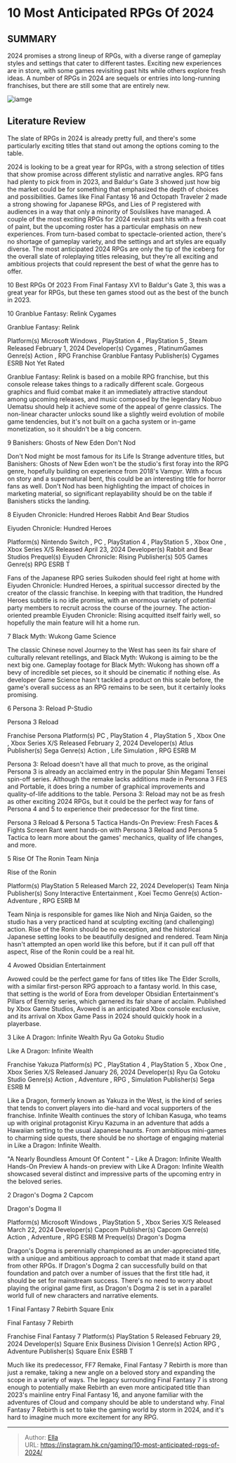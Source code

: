 # 10 Most Anticipated RPGs Of 2024


## SUMMARY 


 2024 promises a strong lineup of RPGs, with a diverse range of gameplay styles and settings that cater to different tastes. 
 Exciting new experiences are in store, with some games revisiting past hits while others explore fresh ideas. 
 A number of RPGs in 2024 are sequels or entries into long-running franchises, but there are still some that are entirely new. 

![iamge](https://static1.srcdn.com/wordpress/wp-content/uploads/2024/01/10-most-anticipated-rpgs-of-2024.jpg)

## Literature Review

The slate of RPGs in 2024 is already pretty full, and there&#39;s some particularly exciting titles that stand out among the options coming to the table.




2024 is looking to be a great year for RPGs, with a strong selection of titles that show promise across different stylistic and narrative angles. RPG fans had plenty to pick from in 2023, and Baldur&#39;s Gate 3 showed just how big the market could be for something that emphasized the depth of choices and possibilities. Games like Final Fantasy 16 and Octopath Traveler 2 made a strong showing for Japanese RPGs, and Lies of P registered with audiences in a way that only a minority of Soulslikes have managed.
A couple of the most exciting RPGs for 2024 revisit past hits with a fresh coat of paint, but the upcoming roster has a particular emphasis on new experiences. From turn-based combat to spectacle-oriented action, there&#39;s no shortage of gameplay variety, and the settings and art styles are equally diverse. The most anticipated 2024 RPGs are only the tip of the iceberg for the overall slate of roleplaying titles releasing, but they&#39;re all exciting and ambitious projects that could represent the best of what the genre has to offer.
            
 
 10 Best RPGs Of 2023 
From Final Fantasy XVI to Baldur&#39;s Gate 3, this was a great year for RPGs, but these ten games stood out as the best of the bunch in 2023.












 








 10  Granblue Fantasy: Relink 
Cygames
        

  Granblue Fantasy: Relink  


  Platform(s)    Microsoft Windows , PlayStation 4 , PlayStation 5 , Steam     Released    February 1, 2024     Developer(s)    Cygames , PlatinumGames     Genre(s)    Action , RPG     Franchise    Granblue Fantasy     Publisher(s)    Cygames     ESRB    Not Yet Rated    


Granblue Fantasy: Relink is based on a mobile RPG franchise, but this console release takes things to a radically different scale. Gorgeous graphics and fluid combat make it an immediately attractive standout among upcoming releases, and music composed by the legendary Nobuo Uematsu should help it achieve some of the appeal of genre classics. The non-linear character unlocks sound like a slightly weird evolution of mobile game tendencies, but it&#39;s not built on a gacha system or in-game monetization, so it shouldn&#39;t be a big concern.





 9  Banishers: Ghosts of New Eden 
Don&#39;t Nod
        

Don&#39;t Nod might be most famous for its Life Is Strange adventure titles, but Banishers: Ghosts of New Eden won&#39;t be the studio&#39;s first foray into the RPG genre, hopefully building on experience from 2018&#39;s Vampyr. With a focus on story and a supernatural bent, this could be an interesting title for horror fans as well. Don&#39;t Nod has been highlighting the impact of choices in marketing material, so significant replayability should be on the table if Banishers sticks the landing.





 8  Eiyuden Chronicle: Hundred Heroes 
Rabbit And Bear Studios
        

  Eiyuden Chronicle: Hundred Heroes  


  Platform(s)    Nintendo Switch , PC , PlayStation 4 , PlayStation 5 , Xbox One , Xbox Series X/S     Released    April 23, 2024     Developer(s)    Rabbit and Bear Studios     Prequel(s)    Eiyuden Chronicle: Rising     Publisher(s)    505 Games     Genre(s)    RPG     ESRB    T    


Fans of the Japanese RPG series Suikoden should feel right at home with Eiyuden Chronicle: Hundred Heroes, a spiritual successor directed by the creator of the classic franchise. In keeping with that tradition, the Hundred Heroes subtitle is no idle promise, with an enormous variety of potential party members to recruit across the course of the journey. The action-oriented preamble Eiyuden Chronicle: Rising acquitted itself fairly well, so hopefully the main feature will hit a home run.





 7  Black Myth: Wukong 
Game Science


 







The classic Chinese novel Journey to the West has seen its fair share of culturally relevant retellings, and Black Myth: Wukong is aiming to be the next big one. Gameplay footage for Black Myth: Wukong has shown off a bevy of incredible set pieces, so it should be cinematic if nothing else. As developer Game Science hasn&#39;t tackled a product on this scale before, the game&#39;s overall success as an RPG remains to be seen, but it certainly looks promising.





 6  Persona 3: Reload 
P-Studio
        

  Persona 3 Reload  


  Franchise    Persona     Platform(s)    PC , PlayStation 4 , PlayStation 5 , Xbox One , Xbox Series X/S     Released    February 2, 2024     Developer(s)    Atlus     Publisher(s)    Sega     Genre(s)    Action , Life Simulation , RPG     ESRB    M    


Persona 3: Reload doesn&#39;t have all that much to prove, as the original Persona 3 is already an acclaimed entry in the popular Shin Megami Tensei spin-off series. Although the remake lacks additions made in Persona 3 FES and Portable, it does bring a number of graphical improvements and quality-of-life additions to the table. Persona 3: Reload may not be as fresh as other exciting 2024 RPGs, but it could be the perfect way for fans of Persona 4 and 5 to experience their predecessor for the first time.
            
 
 Persona 3 Reload &amp; Persona 5 Tactica Hands-On Preview: Fresh Faces &amp; Fights 
Screen Rant went hands-on with Persona 3 Reload and Persona 5 Tactica to learn more about the games&#39; mechanics, quality of life changes, and more.








 5  Rise Of The Ronin 
Team Ninja
        

  Rise of the Ronin  


  Platform(s)    PlayStation 5     Released    March 22, 2024     Developer(s)    Team Ninja     Publisher(s)    Sony Interactive Entertainment , Koei Tecmo     Genre(s)    Action-Adventure , RPG     ESRB    M    


Team Ninja is responsible for games like Nioh and Ninja Gaiden, so the studio has a very practiced hand at sculpting exciting (and challenging) action. Rise of the Ronin should be no exception, and the historical Japanese setting looks to be beautifully designed and rendered. Team Ninja hasn&#39;t attempted an open world like this before, but if it can pull off that aspect, Rise of the Ronin could be a real hit.





 4  Avowed 
Obsidian Entertainment


 







Avowed could be the perfect game for fans of titles like The Elder Scrolls, with a similar first-person RPG approach to a fantasy world. In this case, that setting is the world of Eora from developer Obsidian Entertainment&#39;s Pillars of Eternity series, which garnered its fair share of acclaim. Published by Xbox Game Studios, Avowed is an anticipated Xbox console exclusive, and its arrival on Xbox Game Pass in 2024 should quickly hook in a playerbase.





 3  Like A Dragon: Infinite Wealth 
Ryu Ga Gotoku Studio
        

  Like A Dragon: Infinite Wealth  


  Franchise    Yakuza     Platform(s)    PC , PlayStation 4 , PlayStation 5 , Xbox One , Xbox Series X/S     Released    January 26, 2024     Developer(s)    Ryu Ga Gotoku Studio     Genre(s)    Action , Adventure , RPG , Simulation     Publisher(s)    Sega     ESRB    M    


Like a Dragon, formerly known as Yakuza in the West, is the kind of series that tends to convert players into die-hard and vocal supporters of the franchise. Infinite Wealth continues the story of Ichiban Kasuga, who teams up with original protagonist Kiryu Kazuma in an adventure that adds a Hawaiian setting to the usual Japanese haunts. From ambitious mini-games to charming side quests, there should be no shortage of engaging material in Like a Dragon: Infinite Wealth.
            
 
 &#34;A Nearly Boundless Amount Of Content &#34; - Like A Dragon: Infinite Wealth Hands-On Preview 
A hands-on preview with Like A Dragon: Infinite Wealth showcased several distinct and impressive parts of the upcoming entry in the beloved series.








 2  Dragon&#39;s Dogma 2 
Capcom
        

  Dragon&#39;s Dogma II  


  Platform(s)    Microsoft Windows , PlayStation 5 , Xbox Series X/S     Released    March 22, 2024     Developer(s)    Capcom     Publisher(s)    Capcom     Genre(s)    Action , Adventure , RPG     ESRB    M     Prequel(s)    Dragon&#39;s Dogma    


Dragon&#39;s Dogma is perennially championed as an under-appreciated title, with a unique and ambitious approach to combat that made it stand apart from other RPGs. If Dragon&#39;s Dogma 2 can successfully build on that foundation and patch over a number of issues that the first title had, it should be set for mainstream success. There&#39;s no need to worry about playing the original game first, as Dragon&#39;s Dogma 2 is set in a parallel world full of new characters and narrative elements.





 1  Final Fantasy 7 Rebirth 
Square Enix


 







  Final Fantasy 7 Rebirth  


  Franchise    Final Fantasy 7     Platform(s)    PlayStation 5     Released    February 29, 2024     Developer(s)    Square Enix Business Division 1     Genre(s)    Action RPG , Adventure     Publisher(s)    Square Enix     ESRB    T    


Much like its predecessor, FF7 Remake, Final Fantasy 7 Rebirth is more than just a remake, taking a new angle on a beloved story and expanding the scope in a variety of ways. The legacy surrounding Final Fantasy 7 is strong enough to potentially make Rebirth an even more anticipated title than 2023&#39;s mainline entry Final Fantasy 16, and anyone familiar with the adventures of Cloud and company should be able to understand why. Final Fantasy 7 Rebirth is set to take the gaming world by storm in 2024, and it&#39;s hard to imagine much more excitement for any RPG. 

---

> Author: [Ella](https://instagram.hk.cn/)  
> URL: https://instagram.hk.cn/gaming/10-most-anticipated-rpgs-of-2024/  

